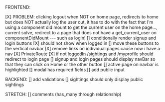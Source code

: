 FRONTEND:

[X] PROBLEM: clicking logout when NOT on home page, redirects to home but does NOT actually log the user out, it has to do with the fact that I'm using a component did mount to get the current user on the home page..., current solve, redirect to a page that does not have a get_current_user on componentDidMount --- such as login!
[] conditionally render signup and login buttons 
  [X] should not show when logged in
  [] move these buttons to the vertical navbar
[X] remove links on individual pages cause now i have a nav
[X] PrivateRoute
  [X] if not loggedIn /sightings and /myprofile should redirect to login page
[] signup and login pages should display navBar so that they can click on Home or the other button
[] active page on navbar is highlighted
[] modal has required fields
  [] add public input

  
BACKEND:
[] add validations
[] sightings should only display public sightings

STRETCH:
[] comments (has_many through relationship)